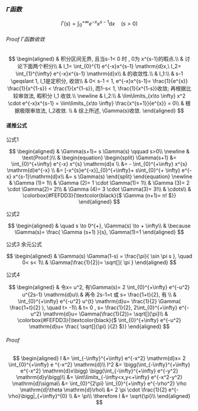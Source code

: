 ### $\Gamma 函数$

$$
\Gamma (s) = \int_{0}^{+ \infty} e^{-x} x^{s-1}\mathrm{d}x \quad (s>0)
$$

###### Proof $\Gamma$函数收敛

$$
\begin{aligned}
	& 积分区间无界, 且当s-1< 0 时 , 0为 x^{s-1}的暇点.\\
	& 讨论下面两个积分\\
	& I_1= \int_{0}^{1} e^{-x}x^{s-1} \mathrm{d}x,\ I_2= \int_{1}^{\infty} e^{-x}x^{s-1} \mathrm{d}x\\
	& 的收敛性.\\
	& I_1:\\
	& s-1 \geqslant 1, I_1是定积分, 收敛\\
	&	0< s-1 < 1, e^{-x}x^{s-1}= \frac{1}{e^{x}} \frac{1}{x^{1-s}} < \frac{1}{x^{1-s}},
	而1-s< 1, \frac{1}{x^{1-s}}收敛; 再根据比较审敛法, 暇积分 I_1 收敛.\\
	\newline
	& I_2:\\
	& \lim\limits_{x\to \infty} x^2 \cdot e^{-x}x^{s-1} = \lim\limits_{x\to \infty} \frac{x^{s+1}}{e^{x}} = 0\\
	& 根据极限审敛法, I_2收敛. \\
	& 综上所述, \Gamma(s)收敛.
\end{aligned}
$$

#### 递推公式

公式1

$$
\begin{aligned}
	& \Gamma(s+1)= s \Gamma(s) \qquad s>0\\
	\newline
	& \text{Proof:}\\
	&
	\begin{equation}
		\begin{split}
			\Gamma(s+1)
			&= \int_{0}^{+\infty} e^{-x} x^{s} \mathrm{d}x \\
			&= - \int_{0}^{+\infty} x^{s} \mathrm{d}e^{-x} \\
			&= [-x^{s}e^{-x}]_{0}^{+\infty}+ s\int_{0}^{+ \infty} e^{-x} x^{s-1}\mathrm{d}x\\
			&= s \Gamma(s)
		\end{split}
	\end{equation}
	\newline
	& \Gamma (1)= 1\\
	& \Gamma (2)= 1 \cdot \Gamma(1)= 1\\
	& \Gamma (3)= 2 \cdot \Gamma(2)= 2!\\
	& \Gamma (4)= 3 \cdot \Gamma(3)= 3!\\
	& \cdots\\
	& \colorbox{#FEFDD3}{\textcolor{black}{$ \Gamma (n+1)= n! $}}
\end{aligned}
$$

公式2

$$
\begin{aligned}
	& \quad s \to 0^{+}, \Gamma(s) \to + \infty\\
	& \because \Gamma(s)= \frac{ \Gamma (s+1) }{s}, \Gamma(1)=1
\end{aligned}
$$

公式3 余元公式

$$
\begin{aligned}
	& \Gamma(s) \Gamma(1-s) = \frac{\pi}{ \sin \pi s }, \quad 0< s< 1\\
	& \Gamma(\frac{1}{2})= \sqrt[]{ \pi }
\end{aligned}
$$

公式4

$$
\begin{aligned}
	& 令x= u^2, 有\Gamma(s)= 2 \int_{0}^{+\infty} e^{-u^2} u^{2s-1} \mathrm{d}u\\
	& 再令 2s-1=t 或 s= \frac{1+t}{2}, 有 \\
	& \int_{0}^{+\infty} e^{-u^2} u^{t} \mathrm{d}u= \frac{1}{2} \Gamma( \frac{1+t}{2} ), \quad t> -1\\
	& t= 0 , s= \frac{1}{2}, 2\int_{0}^{+\infty} e^{-u^2} \mathrm{d}u= \Gamma(\frac{1}{2})= \sqrt[]{\pi}\\
	& \colorbox{#FEFDD3}{\textcolor{black}{$  \int_{0}^{+\infty} e^{-u^2} \mathrm{d}u= \frac{ \sqrt[]{\pi} }{2} $}}
\end{aligned}
$$

###### Proof

$$
\begin{aligned}
	I &= \int_{-\infty}^{+\infty} e^{-x^2} \mathrm{d}x= 2 \int_{0}^{+\infty} e ^{-x^2} \mathrm{d}\\
	I^2 &= \bigg(\int_{-\infty}^{+\infty} e^{-x^2} \mathrm{d}x\bigg) \bigg(\int_{-\infty}^{+\infty} e^{-y^2} \mathrm{d}y\bigg)\\
	&= \iint\limits_{-\infty<x,y<+\infty} e^{-x^2-y^2} \mathrm{d}\sigma\\
	&= \int_{0}^{2\pi} \int_{0}^{+\infty} e^{-\rho^2} \rho \mathrm{d}\theta \mathrm{d}\rho\\
	&= 2 \pi \cdot \frac{1}{2} e^{-\rho}\bigg|_{+\infty}^{0} \\
	&= \pi\\
	\therefore I &= \sqrt{\pi}\\
\end{aligned}
$$
